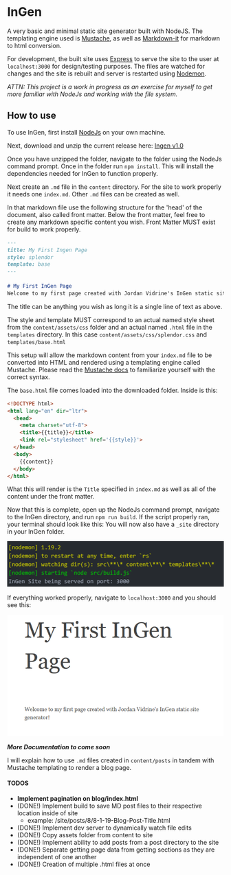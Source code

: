 # InGen
A very basic and minimal static site generator built with NodeJS. The templating engine used is [Mustache](https://www.npmjs.com/package/mustache), as well as [Markdown-it](https://www.npmjs.com/package/markdown-it) for markdown to html conversion.

For development, the built site uses [Express](https://www.npmjs.com/package/express) to serve the site to the user at `localhost:3000` for design/testing purposes. The files are watched for changes and the site is rebuilt and server is restarted using [Nodemon](https://www.npmjs.com/package/nodemon).

_ATTN: This project is a work in progress as an exercise for myself to get more familiar with NodeJs and working with the file system._

## How to use
To use InGen, first install [NodeJs](https://nodejs.org/en/) on your own machine.

Next, download and unzip the current release here: [Ingen v1.0](https://github.com/jordanvidrine/InGen/releases/tag/v1.0)

Once you have unzipped the folder, navigate to the folder using the NodeJs command prompt. Once in the folder run `npm install`. This will install the dependencies needed for InGen to function properly.

Next create an `.md` file in the `content` directory. For the site to work properly it needs one `index.md`. Other `.md` files can be created as well.

In that markdown file use the following structure for the 'head' of the document, also called front matter. Below the front matter, feel free to create any markdown specific content you wish. Front Matter MUST exist for build to work properly.
```markdown
---
title: My First Ingen Page
style: splendor
template: base
---

# My First InGen Page
Welcome to my first page created with Jordan Vidrine's InGen static site generator!
```
The title can be anything you wish as long it is a single line of text as above.

The style and template MUST correspond to an actual named style sheet from the `content/assets/css` folder and an actual named `.html` file in the `templates` directory. In this case `content/assets/css/splendor.css` and `templates/base.html`

This setup will allow the markdown content from your `index.md` file to be converted into HTML and rendered using a templating engine called Mustache. Please read the [Mustache docs](https://mustache.github.io/) to familiarize yourself with the correct syntax.

The `base.html` file comes loaded into the downloaded folder. Inside is this:
```HTML
<!DOCTYPE html>
<html lang="en" dir="ltr">
  <head>
    <meta charset="utf-8">
    <title>{{title}}</title>
    <link rel="stylesheet" href='{{style}}'>
  </head>
  <body>
    {{content}}
  </body>
</html>
```

What this will render is the `Title` specified in `index.md` as well as all of the content under the front matter.

Now that this is complete, open up the NodeJs command prompt, navigate to the InGen directory, and run `npm run build`. If the script properly ran, your terminal should look like this: You will now also have a `_site` directory in your InGen folder.

![npm run build](/readme-assets/runbuild.PNG)

If everything worked properly, navigate to `localhost:3000` and you should see this:

![first build](/readme-assets/firstBuild.PNG)

_**More Documentation to come soon**_

I will explain how to use `.md` files created in `content/posts` in tandem with Mustache templating to render a blog page.

#### TODOS
- **Implement pagination on blog/index.html**
- (DONE!) Implement build to save MD post files to their respective location inside of site
  - example: /site/posts/8/8-1-19-Blog-Post-Title.html
- (DONE!) Implement dev server to dynamically watch file edits
- (DONE!) Copy assets folder from content to site
- (DONE!) Implement ability to add posts from a post directory to the site
- (DONE!) Separate getting page data from getting sections as they are independent of one another
- (DONE!) Creation of multiple .html files at once
